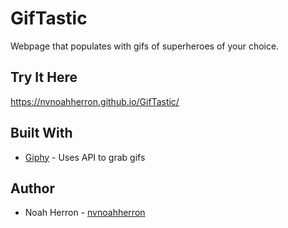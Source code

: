 # GifTastic
Webpage that populates with gifs of superheroes of your choice.
## Try It Here
https://nvnoahherron.github.io/GifTastic/
## Built With
* [Giphy](https://developers.giphy.com/) - Uses API to grab gifs
## Author
* Noah Herron - [nvnoahherron](https://github.com/nvnoahherron)
